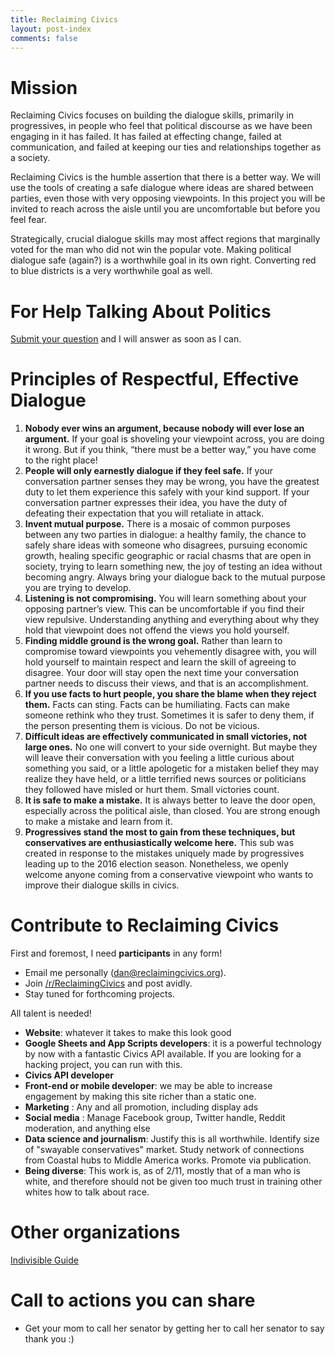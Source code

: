 ```yaml
---
title: Reclaiming Civics
layout: post-index
comments: false
---
```


# Mission 

Reclaiming Civics focuses on building the dialogue skills, primarily in progressives, in people who feel that political discourse as we have been engaging in it has failed. It has failed at effecting change, failed at communication, and failed at keeping our ties and relationships together as a society.

Reclaiming Civics is the humble assertion that there is a better way. We will use the tools of creating a safe dialogue where ideas are shared between parties, even those with very opposing viewpoints. In this project you will be invited to reach across the aisle until you are uncomfortable but before you feel fear.

Strategically, crucial dialogue skills may most affect regions that marginally voted for the man who did not win the popular vote. Making political dialogue safe (again?) is a worthwhile goal in its own right. Converting red to blue districts is a very worthwhile goal as well.

# For Help Talking About Politics

<a target="_blank" href="https://goo.gl/forms/fgzQrwV0LZRePQT62">Submit your question</a> and I will answer as soon as I can.

# Principles of Respectful, Effective Dialogue

1. **Nobody ever wins an argument, because nobody will ever lose an argument.** If your goal is shoveling your viewpoint across, you are doing it wrong. But if you think, “there must be a better way,” you have come to the right place!
2. **People will only earnestly dialogue if they feel safe.** If your conversation partner senses they may be wrong, you have the greatest duty to let them experience this safely with your kind support. If your conversation partner expresses their idea, you have the duty of defeating their expectation that you will retaliate in attack.
3. **Invent mutual purpose.** There is a mosaic of common purposes between any two parties in dialogue: a healthy family, the chance to safely share ideas with someone who disagrees, pursuing economic growth, healing specific geographic or racial chasms that are open in society, trying to learn something new, the joy of testing an idea without becoming angry. Always bring your dialogue back to the mutual purpose you are trying to develop.
4. **Listening is not compromising.** You will learn something about your opposing partner’s view. This can be uncomfortable if you find their view repulsive. Understanding anything and everything about why they hold that viewpoint does not offend the views you hold yourself.
5. **Finding middle ground is the wrong goal.** Rather than learn to compromise toward viewpoints you vehemently disagree with, you will hold yourself to maintain respect and learn the skill of agreeing to disagree. Your door will stay open the next time your conversation partner needs to discuss their views, and that is an accomplishment.
6. **If you use facts to hurt people, you share the blame when they reject them.** Facts can sting. Facts can be humiliating. Facts can make someone rethink who they trust. Sometimes it is safer to deny them, if the person presenting them is vicious. Do not be vicious.
7.  **Difficult ideas are effectively communicated in small victories, not large ones.** No one will convert to your side overnight. But maybe they will leave their conversation with you feeling a little curious about something you said, or a little apologetic for a mistaken belief they may realize they have held, or a little terrified news sources or politicians they followed have misled or hurt them. Small victories count.
8. **It is safe to make a mistake.** It is always better to leave the door open, especially across the political aisle, than closed. You are strong enough to make a mistake and learn from it.
9. **Progressives stand the most to gain from these techniques, but conservatives are enthusiastically welcome here.** This sub was created in response to the mistakes uniquely made by progressives leading up to the 2016 election season. Nonetheless, we openly welcome anyone coming from a conservative viewpoint who wants to improve their dialogue skills in civics. 



# Contribute to Reclaiming Civics

First and foremost, I need **participants** in any form!

* Email me personally (dan@reclaimingcivics.org).
* Join <a target="_blank" href="http://reddit.com/r/ReclaimingCivics">/r/ReclaimingCivics</a> and post avidly.
* Stay tuned for forthcoming projects.


All talent is needed!


* **Website**: whatever it takes to make this look good
* **Google Sheets and App Scripts developers**: it is a powerful technology by now with a fantastic Civics API available. If you are looking for a hacking project, you can run with this.
* **Civics API developer**
* **Front-end or mobile developer**: we may be able to increase engagement by making this site richer than a static one.
* **Marketing** : Any and all promotion, including display ads
* **Social media** : Manage Facebook group, Twitter handle, Reddit moderation, and anything else
* **Data science and journalism**: Justify this is all worthwhile. Identify size of "swayable conservatives" market. Study network of connections from Coastal hubs to Middle America works. Promote via publication.
* **Being diverse**: This work is, as of 2/11, mostly that of a man who is white, and therefore should not be given too much trust in training other whites how to talk about race.


# Other organizations

<a target="_blank" href="http://indivisibleguide.com">Indivisible Guide</a>

# Call to actions you can share

* Get your mom to call her senator by getting her to call her senator to say thank you :)

